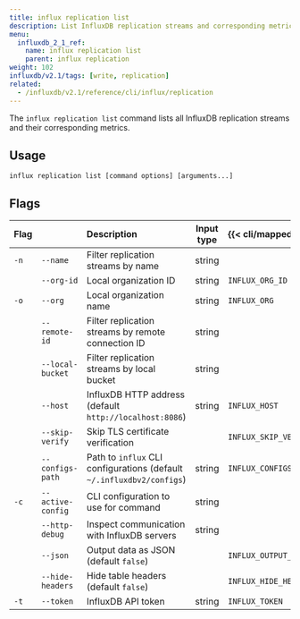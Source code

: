 ```yaml
---
title: influx replication list
description: List InfluxDB replication streams and corresponding metrics.
menu:
  influxdb_2_1_ref:
    name: influx replication list
    parent: influx replication
weight: 102
influxdb/v2.1/tags: [write, replication]
related:
  - /influxdb/v2.1/reference/cli/influx/replication
---
```


The `influx replication list` command lists all InfluxDB replication streams and their corresponding metrics.

## Usage
```
influx replication list [command options] [arguments...]
```

## Flags
| Flag |                   | Description                                                           | Input type | {{< cli/mapped >}}    |
| :--- | :---------------- | :-------------------------------------------------------------------- | :--------: | :-------------------- |
| `-n` | `--name`          | Filter replication streams by name                                    |   string   |                       |
|      | `--org-id`        | Local organization ID                                                 |   string   | `INFLUX_ORG_ID`       |
| `-o` | `--org`           | Local organization name                                               |   string   | `INFLUX_ORG`          |
|      | `--remote-id`     | Filter replication streams by remote connection ID                    |   string   |                       |
|      | `--local-bucket`  | Filter replication streams by local bucket                            |   string   |                       |
|      | `--host`          | InfluxDB HTTP address (default `http://localhost:8086`)               |   string   | `INFLUX_HOST`         |
|      | `--skip-verify`   | Skip TLS certificate verification                                     |            | `INFLUX_SKIP_VERIFY`  |
|      | `--configs-path`  | Path to `influx` CLI configurations (default `~/.influxdbv2/configs`) |   string   | `INFLUX_CONFIGS_PATH` |
| `-c` | `--active-config` | CLI configuration to use for command                                  |   string   |                       |
|      | `--http-debug`    | Inspect communication with InfluxDB servers                           |   string   |                       |
|      | `--json`          | Output data as JSON (default `false`)                                 |            | `INFLUX_OUTPUT_JSON`  |
|      | `--hide-headers`  | Hide table headers (default `false`)                                  |            | `INFLUX_HIDE_HEADERS` |
| `-t` | `--token`         | InfluxDB API token                                                    |   string   | `INFLUX_TOKEN`        |

